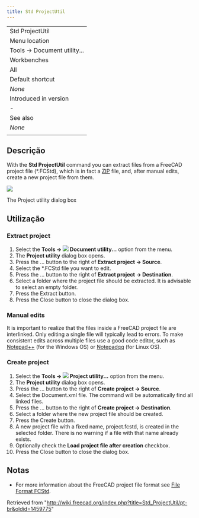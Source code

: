 ```yaml
---
title: Std ProjectUtil
---
```

|  |
| --- |
| Std ProjectUtil |
| Menu location |
| Tools → Document utility... |
| Workbenches |
| All |
| Default shortcut |
| *None* |
| Introduced in version |
| - |
| See also |
| *None* |
|  |

## Descrição

With the **Std ProjectUtil** command you can extract files from a FreeCAD project file (\*.FCStd), which is in fact a [ZIP](https://en.wikipedia.org/wiki/Zip_(file_format)) file, and, after manual edits, create a new project file from them.

![](/images/Project_utility_en.png)

The Project utility dialog box

## Utilização

### Extract project

1. Select the **Tools → ![](/images/Std_ProjectUtil.svg) Document utility...** option from the menu.
2. The **Project utility** dialog box opens.
3. Press the ... button to the right of **Extract project → Source**.
4. Select the \*.FCStd file you want to edit.
5. Press the ... button to the right of **Extract project → Destination**.
6. Select a folder where the project file should be extracted. It is advisable to select an empty folder.
7. Press the Extract button.
8. Press the Close button to close the dialog box.

### Manual edits

It is important to realize that the files inside a FreeCAD project file are interlinked. Only editing a single file will typically lead to errors. To make consistent edits across multiple files use a good code editor, such as [Notepad++](https://notepad-plus-plus.org/) (for the Windows OS) or [Notepadqq](https://notepadqq.com/s/) (for Linux OS).

### Create project

1. Select the **Tools → ![](/images/Std_ProjectUtil.svg) Project utility...** option from the menu.
2. The **Project utility** dialog box opens.
3. Press the ... button to the right of **Create project → Source**.
4. Select the Document.xml file. The command will be automatically find all linked files.
5. Press the ... button to the right of **Create project → Destination**.
6. Select a folder where the new project file should be created.
7. Press the Create button.
8. A new project file with a fixed name, project.fcstd, is created in the selected folder. There is no warning if a file with that name already exists.
9. Optionally check the **Load project file after creation** checkbox.
10. Press the Close button to close the dialog box.

## Notas

* For more information about the FreeCAD project file format see [File Format FCStd](/File_Format_FCStd "File Format FCStd").

Retrieved from "<http://wiki.freecad.org/index.php?title=Std_ProjectUtil/pt-br&oldid=1459775>"